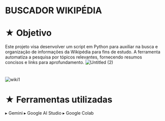 # BUSCADOR WIKIPÉDIA

# ★ Objetivo
Este projeto visa desenvolver um script em Python para auxiliar na busca e organização de informações da Wikipédia para fins de estudo. A ferramenta automatiza a pesquisa por tópicos relevantes, fornecendo resumos concisos e links para aprofundamento.
![Untitled (2)](https://github.com/LilianRusso/Projeto-AI-Alura_Google/assets/108759311/760d6ea7-0f1a-4d23-825f-190e2ac29d79)


# 
![wiki1](https://github.com/LilianRusso/Projeto-AI-Alura_Google/assets/108759311/bb737cb3-70a7-4fd8-bf5d-8666058689ce)


# ★ Ferramentas utilizadas
▸ Gemini
▸ Google AI Studio
▸ Google Colab

